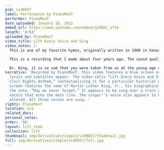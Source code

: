 ```yaml
---
pid: vid0057
label: Performance by PianoManT
performer: PianoManT
date_uploaded: January 16, 2012
embed_url: https://www.youtube.com/embed/g19Q6i_e7tA
length: '4:53'
uploaded_by: PianoManT
video_title: Lift Every Voice and Sing
video_notes: |-
  This is one of my favorite hymns, originally written in 1900 in honor of Booker T. Washington by James Weldon Johnson, the principal of a segregated school, and set to music by his brother John Rosamond Johnson. It has since come to be known as the U.S. Civil Rights Anthem or the African-American National Anthem. I upload it today in remembrance of what would have been The Rev. Dr. Martin Luther King, Jr.’s 83rd birthday.

  This is a recording that I made about four years ago. The sound quality isn't the best and I mispronounced the word “chastening,” but I hope you will enjoy it anyway.

  Dr. King, it is so sad that you were taken from us at the young age of 39, but your legacy lives on. May we be less quick to turn to violence as an instrument of social change. May we continue to teach our eyes to look past the outward appearance and discern the content of one's character. May your dream become a reality.
narrative: 'Recorded by PianoManT, this video features a blue screen over which the
  lyrics and subtitles appear. The video calls “Lift Every Voice and Sing” the “U.S.
  Civil Rights Anthem,” contextualizing it for a particular historial moment. An opening
  screen features the name of Martin Luther King, Jr., his biographical dates, and
  the note, “May we never forget.” It appears to be sung over a track with backing
  vocals that echo the main line. The singer''s voice also appears to have been digitally
  altered. All three verses are sung. '
rights: PianoManT
location: n/a
related_docs: 
personal_notes: 
order: '56'
layout: lift_item
collection: lift
thumbnail: img/derivatives/simple/vid0057/thumbnail.jpg
full: img/derivatives/simple/vid0057/full.jpg
---
```

